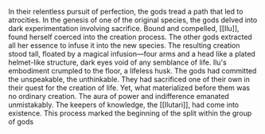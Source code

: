 In their relentless pursuit of perfection, the gods tread a path that led to atrocities. In the genesis of one of the original species, the gods delved into dark experimentation involving sacrifice. Bound and compelled, [[Ilu]], found herself coerced into the creation process. The other gods extracted all her essence to infuse it into the new species. The resulting creation stood tall, floated by a magical infusion—four arms and a head like a plated helmet-like structure, dark eyes void of any semblance of life. Ilu's embodiment crumpled to the floor, a lifeless husk. The gods had committed the unspeakable, the unthinkable. They had sacrificed one of their own in their quest for the creation of life. Yet, what materialized before them was no ordinary creation. The aura of power and indifference emanated unmistakably. The keepers of knowledge, the [[Ilutari]], had come into existence. This process marked the beginning of the split within the group of gods